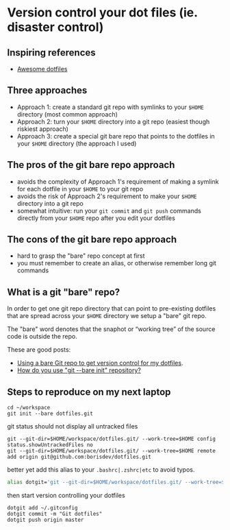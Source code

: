 # Version control your dot files (ie. disaster control) 

## Inspiring references

- [Awesome dotfiles](https://github.com/webpro/awesome-dotfiles)

## Three approaches

- Approach 1: create a standard git repo with symlinks to your `$HOME` directory (most common approach) 
- Approach 2: turn your `$HOME` directory into a git repo (easiest though riskiest approach)
- Approach 3: create a special git bare repo that points to the dotfiles in your `$HOME` directory (the approach I used)

## The pros of the git bare repo approach

- avoids the complexity of Approach 1's requirement of making a symlink for each dotfile in your `$HOME` to your git repo 
- avoids the risk of Approach 2's requirement to make your `$HOME` directory into a git repo
- somewhat intuitive: run your `git commit` and `git push` commands directly from your `$HOME` repo after you edit your dotfiles

## The cons of the git bare repo approach

- hard to grasp the "bare" repo concept at first
- you must remember to create an alias, or otherwise remember long git commands

## What is a git "bare" repo?

In order to get one git repo directory that can point to pre-existing dotfiles that are
spread across your `$HOME` directory we setup a "bare" git repo. 

The "bare" word denotes that the snaphot or “working tree” of the source code is outside the repo.

These are good posts:

- [Using a bare Git repo to get version control for my dotfiles](https://stegosaurusdormant.com/bare-git-repo/).
- [How do you use "git --bare init" repository?](https://stackoverflow.com/questions/7632454/how-do-you-use-git-bare-init-repository)

## Steps to reproduce on my next laptop

```console
cd ~/workspace
git init --bare dotfiles.git
```

git status should not display all untracked files

```console
git --git-dir=$HOME/workspace/dotfiles.git/ --work-tree=$HOME config status.showUntrackedFiles no
git --git-dir=$HOME/workspace/dotfiles.git/ --work-tree=$HOME remote add origin git@github.com:borisdev/dotfiles.git
```

better yet add this alias to your `.bashrc|.zshrc|etc` to avoid typos.

```bash
alias dotgit='git --git-dir=$HOME/workspace/dotfiles.git/ --work-tree=$HOME'
```
then start version controlling your dotfiles 

```console
dotgit add ~/.gitconfig
dotgit commit -m "Git dotfiles"
dotgit push origin master
```
